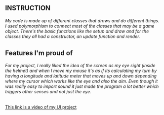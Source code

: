 ## INSTRUCTION
###### My code is made up of different classes that draws and do different things. I used polymorphism to connect most of the classes that may be a game object. There's the basic functions like the setup and draw and for the classes they all had  a constructor, an update function and render. 

## Features I'm proud of
###### For my project, I really liked the idea of the screen as my eye sight (inside the helmet) and when I move my mouse it's as if its calculating my turn by having a longitude and latitude meter that moves up and down depending where my cursor which works like the eye and also the aim. Even though it was really easy to import sound it just made the program a lot better which triggers other senses and not just the eye. 
[This link is a video of my UI project](https://www.youtube.com/watch?v=aWJnvQu4sZk)
